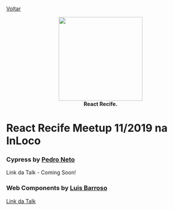 [Voltar](README.md)

<p align="center">
  <img src="https://i.imgur.com/SQQfeHg.png" height="224" /><br/>
  <span><b>React Recife.</b></span><br/>
</p>
  
# React Recife Meetup 11/2019 na InLoco

### Cypress by [Pedro Neto](https://www.linkedin.com/in/pedrojsn96/)

Link da Talk - Coming Soon!

### Web Components by [Luis Barroso](https://www.linkedin.com/in/luis-barroso-9a0508129/)

[Link da Talk](https://drive.google.com/open?id=1dEwhqA46tMPuVMWpd1U5Y82oEOP3yidP)